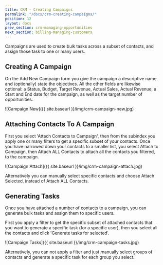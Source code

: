 ```yaml
---
title: CRM - Creating Campaigns
permalink: "/docs/crm-creating-campaigns/"
position: 12
layout: docs
prev_section: crm-managing-opportunities
next_section: billing-managing-customers
---
```


Campaigns are used to create bulk tasks across a subset of contacts, and assign those task to one or many users.

## Creating A Campaign

On the Add New Campaign form you give the campaign a descriptive name and (optionally) state the objectives. All the other fields are likewise optional: a Status, Budget, Target Revenue, Actual Sales, Actual Revenue, a Start and End date for the campaign, as well as the target number of opportunities.

![Campaign New]({{ site.baseurl }}/img/crm-campaign-new.jpg)

## Attaching Contacts To A Campaign

First you select 'Attach Contacts to Campaign', then from the subindex you apply one or many filters to get a specific subset of your contacts. Once you have narrowed down your contacts to a smaller list, you select Attach to Campaign, then Attach ALL Contacts to attach all the contacts you filtered, to the campaign.

![Campaign Attach]({{ site.baseurl }}/img/crm-campaign-attach.jpg)

Alternatively you can manually select specific contacts and choose Attach Selected, instead of Attach ALL Contacts.

## Generating Tasks

Once you have attached a number of contacts to a campaign, you can generate bulk tasks and assign them to specific users.

First you apply a filter to get the specific subset of attached contacts that you want to generate a specific task (for a specific user), then you select all the contacts and click 'Generate tasks for selected'.

![Campaign Tasks]({{ site.baseurl }}/img/crm-campaign-tasks.jpg)

Alternatively, you can not apply a filter and just manually select groups of contacts and generate a specific task for each group you select.
